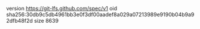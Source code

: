 version https://git-lfs.github.com/spec/v1
oid sha256:30db9c5db4961bb3e0f3df00aadef8a029a07213989e9190b04b9a92dfb48f2d
size 8639
